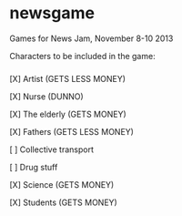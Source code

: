 newsgame
========

Games for News Jam, November 8-10 2013


Characters to be included in the game:
###
[X] Artist (GETS LESS MONEY)

[X] Nurse (DUNNO)

[X] The elderly (GETS MONEY)

[X] Fathers (GETS LESS MONEY)

[ ] Collective transport

[ ] Drug stuff

[X] Science  (GETS MONEY)

[X] Students (GETS MONEY)
